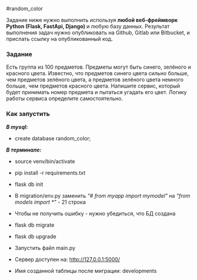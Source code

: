 #random_color

Задание ниже нужно выполнить используя **любой веб-фреймворк Python (Flask, FastApi, Django)** и любую базу данных.
Результат выполнения задач нужно опубликовать на Github, Gitlab или Bitbucket, и прислать ссылку на опубликованный код.

### Задание

Есть группа из 100 предметов. Предметы могут быть синего, зелёного и красного цвета. Известно, что предметов синего цвета сильно больше, чем предметов зелёного цвета, а предметов зелёного цвета немного больше, чем предметов красного цвета. Напишите сервис, который будет принимать номер предмета и пытаться угадать его цвет. Логику работы сервиса определите самостоятельно.

### Как запустить

***В mysql:***

* create database random_color;

***В терминале:***

* source venv/bin/activate
* pip install -r requirements.txt
* flask db init
* В migration/env.py заменить *"# from myapp import mymodel"* на
  *"from models import \*"* - 21 строка
* Чтобы не получить ошибку - нужно убедиться, что БД создана
* flask db migrate
* flask db upgrade
* Запустить файл main.py



* Сервер доступен на: http://127.0.0.1:5000/
* Имя созданной таблицы после миграции: developments  



